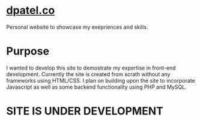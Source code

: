# [dpatel.co](https://dpatel.co/)
Personal website to showcase my exepriences and skills.

# Purpose
I wanted to develop this site to demostrate my expertise in front-end development. Currently the site is created from scrath without any frameworks using HTML/CSS. I plan on building upon the site to incorporate Javascript as well as some backend functionality using PHP and MySQL.

# SITE IS UNDER DEVELOPMENT

